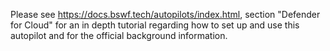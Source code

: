 <!--
SPDX-FileCopyrightText: 2024 grow platform GmbH

SPDX-License-Identifier: MIT
-->

Please see https://docs.bswf.tech/autopilots/index.html, section "Defender for Cloud" for an in depth tutorial regarding how to set up and use this autopilot and for the official background information.
